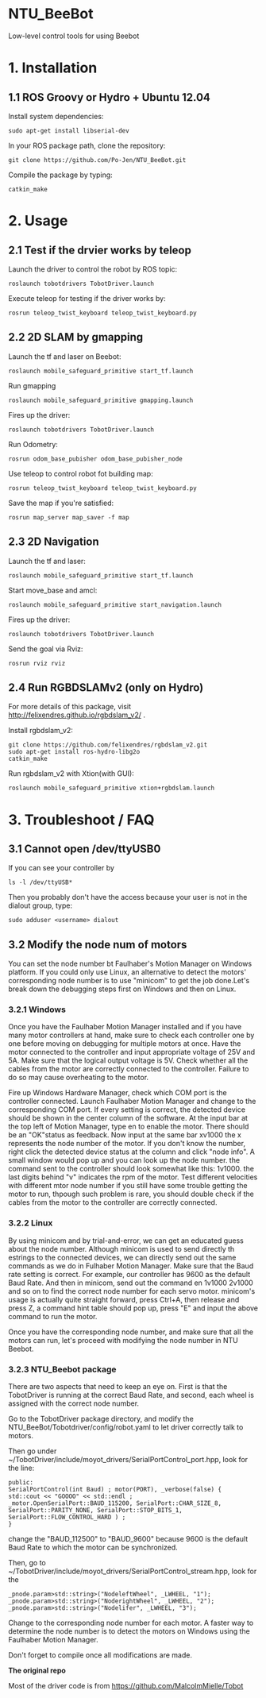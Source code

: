 # NTU_BeeBot
Low-level control tools for using Beebot

# 1. Installation

## 1.1 ROS Groovy or Hydro + Ubuntu 12.04
Install system dependencies:

	sudo apt-get install libserial-dev

In your ROS package path, clone the repository: 

	git clone https://github.com/Po-Jen/NTU_BeeBot.git

Compile the package by typing:

	catkin_make

# 2. Usage

## 2.1 Test if the drvier works by teleop	
Launch the driver to control the robot by ROS topic:

	roslaunch tobotdrivers TobotDriver.launch
	
Execute teleop for testing if the driver works by:

	rosrun teleop_twist_keyboard teleop_twist_keyboard.py

## 2.2 2D SLAM by gmapping
Launch the tf and laser on Beebot:

	roslaunch mobile_safeguard_primitive start_tf.launch

Run gmapping
	
	roslaunch mobile_safeguard_primitive gmapping.launch

Fires up the driver:

	roslaunch tobotdrivers TobotDriver.launch

Run Odometry:

	rosrun odom_base_pubisher odom_base_pubisher_node 

Use teleop to control robot fot building map:

	rosrun teleop_twist_keyboard teleop_twist_keyboard.py

Save the map if you're satisfied:

	rosrun map_server map_saver -f map


## 2.3 2D Navigation
Launch the tf and laser:

	roslaunch mobile_safeguard_primitive start_tf.launch

Start move_base and amcl:

	roslaunch mobile_safeguard_primitive start_navigation.launch

Fires up the driver:

	roslaunch tobotdrivers TobotDriver.launch

Send the goal via Rviz:

	rosrun rviz rviz

## 2.4 Run RGBDSLAMv2 (only on Hydro)
For more details of this package, visit http://felixendres.github.io/rgbdslam_v2/ .

Install rgbdslam_v2:

	git clone https://github.com/felixendres/rgbdslam_v2.git
	sudo apt-get install ros-hydro-libg2o
	catkin_make

Run rgbdslam_v2 with Xtion(with GUI):

	roslaunch mobile_safeguard_primitive xtion+rgbdslam.launch

# 3. Troubleshoot / FAQ

## 3.1 Cannot open /dev/ttyUSB0

If you can see your controller by 

	ls -l /dev/ttyUSB*
	
Then you probably don't have the access because your user is not in the dialout group, type:

	sudo adduser <username> dialout

## 3.2 Modify the node num of motors

You can set the node number bt Faulhaber's Motion Manager on Windows platform. 
If you could only use Linux, an alternative to detect the motors' corresponding node number is to use "minicom" to get the job done.Let's break down the debugging steps first on Windows and then on Linux.

### 3.2.1 Windows

Once you have the Faulhaber Motion Manager installed and if you have many motor controllers at hand, make sure to check each controller one by one before moving on debugging for multiple motors at once. Have the motor connected to the controller and input appropriate voltage of 25V and 5A. Make sure that the logical output voltage is 5V. Check whether all the cables from the motor are correctly connected to the controller. Failure to do so may cause overheating to the motor.

Fire up Windows Hardware Manager, check which COM port is the controller connected. Launch Faulhaber Motion Manager and change to the corresponding COM port. If every setting is correct, the detected device should be shown in the center column of the software. At the input bar at the top left of Motion Manager, type 
    en
to enable the motor. There should be an "OK"status as feedback.
Now input at the same bar
    xv1000
the x represents the node number of the motor. If you don't know the number, right click the detected device status at the column and click "node info". A small window would pop up and you can look up the node number. the command sent to the controller should look somewhat like this: 1v1000. the last digits behind "v" indicates the rpm of the motor. Test different velocities with different mtor node number if you still have some trouble getting the motor to run, thpough such problem is rare, you should double check if the cables from the motor to the controller are correctly connected.

### 3.2.2 Linux

By using minicom and by trial-and-error, we can get an educated guess about the node number. Although minicom is used to send directly th estrings to the connected devices, we can directly send out the same commands as we do in Fulhaber Motion Manager.
Make sure that the Baud rate setting is correct. For example, our controller has 9600 as the default Baud Rate. And then in minicom, send out the command
    en
    1v1000
    2v1000
and so on to find the correct node number for each servo motor.
minicom's usage is actually quite straight forward, press Ctrl+A, then release and press Z, a command hint table should pop up, press "E" and input the above command to run the motor.

Once you have the corresponding node number, and make sure that all the motors can run, let's proceed with modifying the node number in NTU Beebot.

### 3.2.3 NTU_Beebot package

There are two aspects that need to keep an eye on. First is that the TobotDriver is running at the correct Baud Rate, and second, each wheel is assigned with the correct node number.
 
Go to the TobotDriver package directory, and modify the NTU_BeeBot/Tobotdriver/config/robot.yaml to let driver correctly talk to motors.

Then go under ~/TobotDriver/include/moyot_drivers/SerialPortControl_port.hpp, look for the line:

    public: 
    SerialPortControl(int Baud) ; motor(PORT), _verbose(false) {
    std::cout << "GOOOO" << std::endl ;
    _motor.OpenSerialPort::BAUD_115200, SerialPort::CHAR_SIZE_8, SerialPort::PARITY_NONE, SerialPort::STOP_BITS_1, SerialPort::FLOW_CONTROL_HARD ) ;
    }

change the "BAUD_112500" to "BAUD_9600" because 9600 is the default Baud Rate to which the motor can be synchronized.

Then, go to ~/TobotDriver/include/moyot_drivers/SerialPortControl_stream.hpp, look for the 

    _pnode.param>std::string>("NodeleftWheel", _LWHEEL, "1");
    _pnode.param>std::string>("NoderightWheel", _LWHEEL, "2");
    _pnode.param>std::string>("Nodelifer", _LWHEEL, "3");

Change to the corresponding node number for each motor. A faster way to determine the node number is to detect the motors on Windows using the Faulhaber Motion Manager.

Don't forget to compile once all modifications are made.

**The original repo**

Most of the driver code is from https://github.com/MalcolmMielle/Tobot
